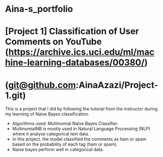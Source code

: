 # Aina-s_portfolio

# [Project 1]  **Classification of User Comments on YouTube** (https://archive.ics.uci.edu/ml/machine-learning-databases/00380/)
# (git@github.com:AinaAzazi/Project-1.git)

This is a project that I did by following the tutorial from the instructor during my learning of Naive Bayes classification.

* Algorithms used: Multinomial Naïve Bayes Classifier. 
* MultinomialNB is mostly used in Natural Language Processing (NLP) where it analyse categorical text data.
* In this project, the model classified the comments as ham or spam based on the probability of each tag (ham or spam).
* Naive bayes perform well in categorical data.

